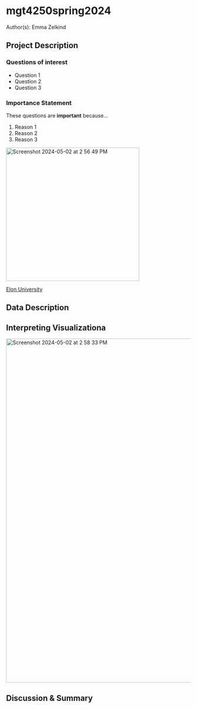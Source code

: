 # mgt4250spring2024
Author(s): Emma Zelkind

## Project Description
### Questions of interest
- Question 1
- Question 2
- Question 3

### Importance Statement
These questions are **important** because...
1. Reason 1
2. Reason 2
3. Reason 3

<img width="363" alt="Screenshot 2024-05-02 at 2 56 49 PM" src="https://github.com/Ezelkind/mgt4250spring2024/assets/142430723/adbcbcf8-0f12-42f9-8802-d71e39381bd4">

[Elon University](https://www.elon.edu/)

## Data Description

## Interpreting Visualizationa
<img width="937" alt="Screenshot 2024-05-02 at 2 58 33 PM" src="https://github.com/Ezelkind/mgt4250spring2024/assets/142430723/c0567b67-fb71-47b0-8da1-12b7ae415afb">

## Discussion & Summary
